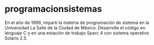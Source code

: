 # programacionsistemas

En el año de 1999, imparti la materia de programación de sistema en la Universidad La Salle de la Ciudad de México.
Desarrolle el código en lenguaje C y en una estación de trabajo Sparc 4 con sistema operativo Solaris 2.5.


